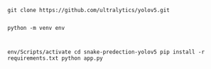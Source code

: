 <code>
git clone https://github.com/ultralytics/yolov5.git

python -m venv env

env/Scripts/activate
cd snake-predection-yolov5
pip install -r requirements.txt
python app.py
</code>
